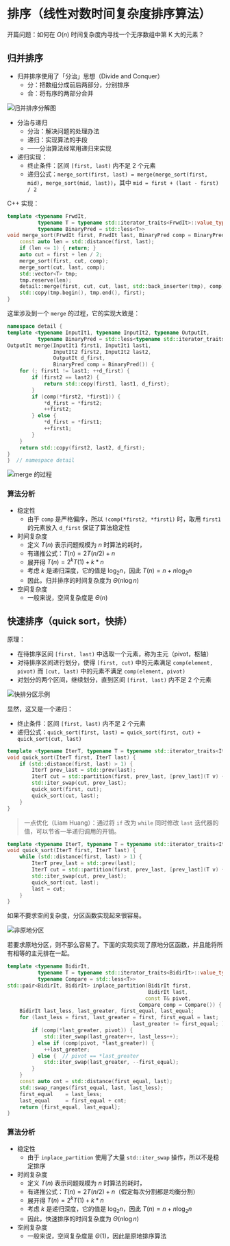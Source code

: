 # 排序（线性对数时间复杂度排序算法）

开篇问题：如何在 $O(n)$ 时间复杂度内寻找一个无序数组中第 K 大的元素？

## 归并排序

* 归并排序使用了「分治」思想（Divide and Conquer）
    * 分：把数组分成前后两部分，分别排序
    * 合：将有序的两部分合并

![归并排序分解图](https://static001.geekbang.org/resource/image/db/2b/db7f892d3355ef74da9cd64aa926dc2b.jpg)

* 分治与递归
    * 分治：解决问题的处理办法
    * 递归：实现算法的手段
    * ——分治算法经常用递归来实现
* 递归实现：
    * 终止条件：区间 `[first, last)` 内不足 2 个元素
    * 递归公式：`merge_sort(first, last) = merge(merge_sort(first, mid), merge_sort(mid, last))`，其中 `mid = first + (last - first) / 2`

C++ 实现：

```cpp
template <typename FrwdIt,
          typename T = typename std::iterator_traits<FrwdIt>::value_type,
          typename BinaryPred = std::less<T>>
void merge_sort(FrwdIt first, FrwdIt last, BinaryPred comp = BinaryPred()) {
    const auto len = std::distance(first, last);
    if (len <= 1) { return; }
    auto cut = first + len / 2;
    merge_sort(first, cut, comp);
    merge_sort(cut, last, comp);
    std::vector<T> tmp;
    tmp.reserve(len);
    detail::merge(first, cut, cut, last, std::back_inserter(tmp), comp);
    std::copy(tmp.begin(), tmp.end(), first);
}
```

这里涉及到一个 `merge` 的过程，它的实现大致是：

```cpp
namespace detail {
template <typename InputIt1, typename InputIt2, typename OutputIt,
          typename BinaryPred = std::less<typename std::iterator_traits<InputIt1>::value_type>>
OutputIt merge(InputIt1 first1, InputIt1 last1,
               InputIt2 first2, InputIt2 last2,
               OutputIt d_first,
               BinaryPred comp = BinaryPred()) {
    for (; first1 != last1; ++d_first) {
        if (first2 == last2) {
            return std::copy(first1, last1, d_first);
        }
        if (comp(*first2, *first1)) {
            *d_first = *first2;
            ++first2;
        } else {
            *d_first = *first1;
            ++first1;
        }
    }
    return std::copy(first2, last2, d_first);
}
}  // namespace detail
```

![`merge` 的过程](https://static001.geekbang.org/resource/image/95/2f/95897ade4f7ad5d10af057b1d144a22f.jpg)

### 算法分析

* 稳定性
    * 由于 `comp` 是严格偏序，所以 `!comp(*first2, *first1)` 时，取用 `first1` 的元素放入 `d_first` 保证了算法稳定性
* 时间复杂度
    * 定义 $T(n)$ 表示问题规模为 $n$ 时算法的耗时，
    * 有递推公式：$T(n) = 2T(n/2) + n$
    * 展开得 $T(n) = 2^{k}T(1) + k * n$
    * 考虑 $k$ 是递归深度，它的值是 $\log_2 n$，因此 $T(n) = n + n\log_2 n$
    * 因此，归并排序的时间复杂度为 $\Theta(n\log n)$
* 空间复杂度
    * 一般来说，空间复杂度是 $\Theta(n)$

## 快速排序（quick sort，快排）

原理：

* 在待排序区间 `[first, last)` 中选取一个元素，称为主元（pivot，枢轴）
* 对待排序区间进行划分，使得 `[first, cut)` 中的元素满足 `comp(element, pivot)` 而 `[cut, last)` 中的元素不满足 `comp(element, pivot)`
* 对划分的两个区间，继续划分，直到区间 `[first, last)` 内不足 2 个元素

![快排分区示例](https://static001.geekbang.org/resource/image/4d/81/4d892c3a2e08a17f16097d07ea088a81.jpg)

显然，这又是一个递归：

* 终止条件：区间 `[first, last)` 内不足 2 个元素
* 递归公式：`quick_sort(first, last) = quick_sort(first, cut) + quick_sort(cut, last)`

```cpp
template <typename IterT, typename T = typename std::iterator_traits<IterT>::value_type>
void quick_sort(IterT first, IterT last) {
    if (std::distance(first, last) > 1) {
        IterT prev_last = std::prev(last);
        IterT cut = std::partition(first, prev_last, [prev_last](T v) { return v < *prev_last; });
        std::iter_swap(cut, prev_last);
        quick_sort(first, cut);
        quick_sort(cut, last);
    }
}
```

> 一点优化（Liam Huang）：通过将 `if` 改为 `while` 同时修改 `last` 迭代器的值，可以节省一半递归调用的开销。

```cpp
template <typename IterT, typename T = typename std::iterator_traits<IterT>::value_type>
void quick_sort(IterT first, IterT last) {
    while (std::distance(first, last) > 1) {
        IterT prev_last = std::prev(last);
        IterT cut = std::partition(first, prev_last, [prev_last](T v) { return v < *prev_last; });
        std::iter_swap(cut, prev_last);
        quick_sort(cut, last);
        last = cut;
    }
}
```

如果不要求空间复杂度，分区函数实现起来很容易。

![非原地分区](https://static001.geekbang.org/resource/image/66/dc/6643bc3cef766f5b3e4526c332c60adc.jpg)

若要求原地分区，则不那么容易了。下面的实现实现了原地分区函数，并且能将所有相等的主元排在一起。

```cpp
template <typename BidirIt,
          typename T = typename std::iterator_traits<BidirIt>::value_type,
          typename Compare = std::less<T>>
std::pair<BidirIt, BidirIt> inplace_partition(BidirIt first,
                                              BidirIt last,
                                             const T& pivot,
                                           Compare comp = Compare()) {
    BidirIt last_less, last_greater, first_equal, last_equal;
    for (last_less = first, last_greater = first, first_equal = last;
                                         last_greater != first_equal; ) {
        if (comp(*last_greater, pivot)) {
            std::iter_swap(last_greater++, last_less++);
        } else if (comp(pivot, *last_greater)) {
            ++last_greater;
        } else {  // pivot == *last_greater
            std::iter_swap(last_greater, --first_equal);
        }
    }
    const auto cnt = std::distance(first_equal, last);
    std::swap_ranges(first_equal, last, last_less);
    first_equal    = last_less;
    last_equal     = first_equal + cnt;
    return {first_equal, last_equal};
}
```

### 算法分析

* 稳定性
    * 由于 `inplace_partition` 使用了大量 `std::iter_swap` 操作，所以不是稳定排序
* 时间复杂度
    * 定义 $T(n)$ 表示问题规模为 $n$ 时算法的耗时，
    * 有递推公式：$T(n) = 2T(n/2) + n$（假定每次分割都是均衡分割）
    * 展开得 $T(n) = 2^{k}T(1) + k * n$
    * 考虑 $k$ 是递归深度，它的值是 $\log_2 n$，因此 $T(n) = n + n\log_2 n$
    * 因此，快速排序的时间复杂度为 $\Theta(n\log n)$
* 空间复杂度
    * 一般来说，空间复杂度是 $\Theta(1)$，因此是原地排序算法
